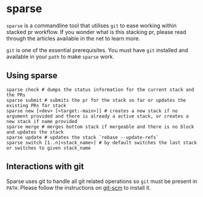 # sparse

`sparse` is a commandline tool that utilises `git` to ease working within stacked pr workflow.
If you wonder what is this stacking pr, please read through the articles available in the net to learn more.

`git` is one of the essential prerequisites. You must have `git` installed and
available in your `path` to make `sparse` work.

## Using sparse

```
sparse check # dumps the status information for the current stack and the PRs
sparse submit # submits the pr for the stack so far or updates the existing PRs for stack
sparse new [<dev> [<target:-main>]] # creates a new stack if no argument provided and there is already a active stack, or creates a new stack if name provided
sparse merge # merges bottom stack if mergeable and there is no block and updates the stack
sparse update # updates the stack `rebase --update-refs`
sparse switch [1..n|<stack_name>] # by default switches the last stack or switches to given stack_name
```

## Interactions with git

Sparse uses git to handle all git related operations so `git` must be present
in `PATH`. Please follow the instructions on [git-scm](https://git-scm.com/) to
install it.
